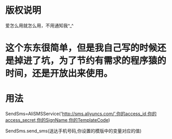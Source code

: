 # 版权说明
  爱怎么用就怎么用，不用通知我^_^

# 这个东东很简单，但是我自己写的时候还是掉进了坑，为了节约有需求的程序猿的时间，还是开放出来使用。

# 用法
  SendSms=AliSMSService('http://sms.aliyuncs.com/',你的access_id,你的access_secret,你的SignName,你的TemplateCode)

  SendSms.send_sms(送达手机号码,你设置的模版中的变量对应的值)
